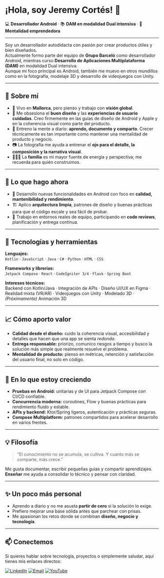 # ¡Hola, soy Jeremy Cortés! 👋

💻 **Desarrollador Android** · 📚 **DAM en modalidad Dual intensiva** · 🚀 **Mentalidad emprendedora**  

---

Soy un desarrollador autodidacta con pasión por crear productos útiles y bien diseñados.  
Actualmente formo parte del equipo de **Grupo Barceló** como desarrollador Android, mientras curso **Desarrollo de Aplicaciones Multiplataforma (DAM)** en modalidad Dual intensiva.  
Aunque mi foco principal es Android, también me muevo en otros mundillos como en la fotografía, modelaje 3D y desarrollo de videojuegos con Unity.

---

## 🌟 Sobre mí

- 📍 Vivo en **Mallorca**, pero pienso y trabajo con **visión global**.  
- 🎨 Me obsesiona el **buen diseño** y las **experiencias de usuario cuidadas**. Creo firmemente en las guías de diseño de Android y Apple y en la coherencia visual como parte del producto.  
- 🧠 Entreno la mente a diario: **aprendo, documento y comparto**. Crecer técnicamente es tan importante como mantener una mentalidad de producto y negocio.  
- 📷 La fotografía me ayuda a entrenar el **ojo para el detalle, la composición y la narrativa visual**.  
- 👨‍👩‍👦 La **familia** es mi mayor fuente de energía y perspectiva; me recuerda para quién construimos.

---

## 🔧 Lo que hago ahora

- 📱 Desarrollo nuevas funcionalidades en Android con foco en **calidad, mantenibilidad y rendimiento**.  
- 🏗️ Aplico **arquitectura limpia**, patrones de diseño y buenas prácticas para que el código escale y sea fácil de probar.  
- 🤝 Trabajo en entornos reales de equipo, participando en **code reviews**, planificación y entrega continua.

---

## 🧰 Tecnologías y herramientas

**Lenguajes:**  
`Kotlin` · `JavaScript` · `Java` · `C#` · `Python` · `HTML` · `CSS`  

**Frameworks y librerías:**  
`Jetpack Compose` · `React` · `CodeIgniter 3/4` · `Flask` · `Spring Boot`  

**Intereses técnicos:**  
Backend con Kotlin/Java · Integración de APIs · Diseño UI/UX en Figma · Realidad mixta (VR/AR) · Videojuegos con Unity · Modelado 3D · *(Próximamente)* Animación 3D

---

## 📈 Cómo aporto valor

- **Calidad desde el diseño:** cuido la coherencia visual, accesibilidad y detalles que hacen que una app se sienta *redonda*.  
- **Entrega responsable:** priorizo, comunico riesgos a tiempo y busco la solución más simple que realmente resuelve el problema.  
- **Mentalidad de producto:** pienso en métricas, retención y satisfacción del usuario final, no solo en código.

---

## 🌱 En lo que estoy creciendo

- **Pruebas en Android:** unitarias y de UI para Jetpack Compose con CI/CD confiable.  
- **Concurrencia moderna:** coroutines, Flow y buenas prácticas para rendimiento fluido y estable.  
- **APIs y backend:** Ktor/Spring ligeros, autenticación y prácticas seguras.  
- **Compose Multiplatform:** patrones compartidos para acelerar desarrollo en varios frentes.

---

## 💡 Filosofía

> “El conocimiento no se acumula, se cultiva. Y cuanto más se comparte, más crece.”

Me gusta documentar, escribir pequeñas guías y compartir aprendizajes.  
**Enseñar** me ayuda a consolidar lo técnico y pensar con claridad.

---

## ✨ Un poco más personal

- Aprendo a diario y no me asusta **partir de cero** si la solución lo exige.  
- Prefiero mejorar una base sólida antes que parchear con prisas.  
- Me apasionan los retos donde se combinan **diseño, negocio y tecnología**.

---

## 📫 Conectemos

Si quieres hablar sobre tecnología, proyectos o simplemente saludar, aquí tienes mis enlaces directos:  

[![LinkedIn](https://img.shields.io/badge/LinkedIn-Jeremy%20Cortés-blue?style=flat&logo=linkedin)](https://linkedin.com/in/jeremias-cortes/)
[![Email](https://img.shields.io/badge/Email-Jeremy%20Cortés-red?style=flat&logo=gmail)](mailto:jeremiasacortes@gmail.com)
[![YouTube](https://img.shields.io/badge/YouTube-TU%20CANAL-ff0000?style=flat&logo=youtube)](https://www.youtube.com/@JeremiasCortes1011)
